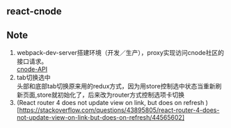 ## react-cnode

## Note  
1. webpack-dev-server搭建环境（开发／生产），proxy实现访问cnode社区的接口请求。      
[cnode-API](https://cnodejs.org/api)
2. tab切换选中      
头部和底部tab切换原来用的redux方式，因为用store控制选中状态当重新刷新页面,store就初始化了，后来改为router方式控制选项卡切换
3. (React router 4 does not update view on link, but does on refresh )      [https://stackoverflow.com/questions/43895805/react-router-4-does-not-update-view-on-link-but-does-on-refresh/44565602]
